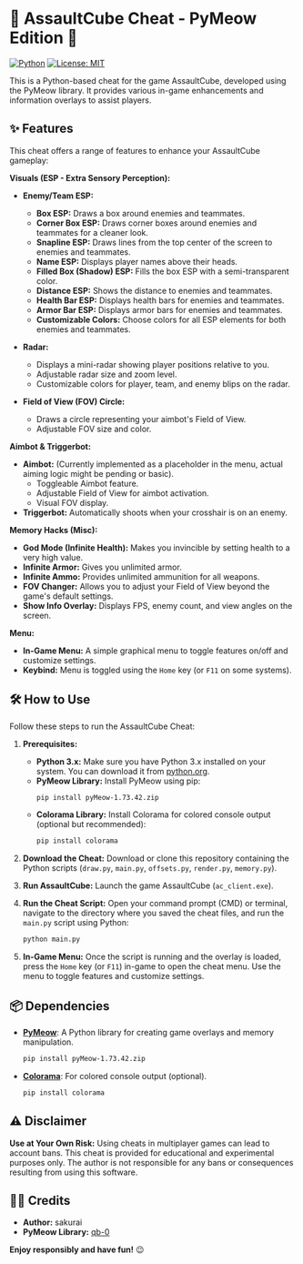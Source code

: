 # 🚀 AssaultCube Cheat - PyMeow Edition 🚀

[![Python](https://img.shields.io/badge/Python-3.x-blue.svg?style=flat-square)](https://www.python.org)
[![License: MIT](https://img.shields.io/badge/License-MIT-yellow.svg?style=flat-square)](https://opensource.org/licenses/MIT)

This is a Python-based cheat for the game AssaultCube, developed using the PyMeow library. It provides various in-game enhancements and information overlays to assist players.

## ✨ Features

This cheat offers a range of features to enhance your AssaultCube gameplay:

**Visuals (ESP - Extra Sensory Perception):**

*   **Enemy/Team ESP:**
    *   **Box ESP:** Draws a box around enemies and teammates.
    *   **Corner Box ESP:** Draws corner boxes around enemies and teammates for a cleaner look.
    *   **Snapline ESP:** Draws lines from the top center of the screen to enemies and teammates.
    *   **Name ESP:** Displays player names above their heads.
    *   **Filled Box (Shadow) ESP:** Fills the box ESP with a semi-transparent color.
    *   **Distance ESP:** Shows the distance to enemies and teammates.
    *   **Health Bar ESP:** Displays health bars for enemies and teammates.
    *   **Armor Bar ESP:** Displays armor bars for enemies and teammates.
    *   **Customizable Colors:**  Choose colors for all ESP elements for both enemies and teammates.

*   **Radar:**
    *   Displays a mini-radar showing player positions relative to you.
    *   Adjustable radar size and zoom level.
    *   Customizable colors for player, team, and enemy blips on the radar.

*   **Field of View (FOV) Circle:**
    *   Draws a circle representing your aimbot's Field of View.
    *   Adjustable FOV size and color.

**Aimbot & Triggerbot:**

*   **Aimbot:**  (Currently implemented as a placeholder in the menu, actual aiming logic might be pending or basic).
    *   Toggleable Aimbot feature.
    *   Adjustable Field of View for aimbot activation.
    *   Visual FOV display.
*   **Triggerbot:** Automatically shoots when your crosshair is on an enemy.

**Memory Hacks (Misc):**

*   **God Mode (Infinite Health):**  Makes you invincible by setting health to a very high value.
*   **Infinite Armor:**  Gives you unlimited armor.
*   **Infinite Ammo:**  Provides unlimited ammunition for all weapons.
*   **FOV Changer:** Allows you to adjust your Field of View beyond the game's default settings.
*   **Show Info Overlay:** Displays FPS, enemy count, and view angles on the screen.

**Menu:**

*   **In-Game Menu:**  A simple graphical menu to toggle features on/off and customize settings.
*   **Keybind:**  Menu is toggled using the `Home` key (or `F11` on some systems).

## 🛠️ How to Use

Follow these steps to run the AssaultCube Cheat:

1.  **Prerequisites:**
    *   **Python 3.x:** Make sure you have Python 3.x installed on your system. You can download it from [python.org](https://www.python.org).
    *   **PyMeow Library:** Install PyMeow using pip:
        ```bash
        pip install pyMeow-1.73.42.zip
        ```
    *   **Colorama Library:** Install Colorama for colored console output (optional but recommended):
        ```bash
        pip install colorama
        ```

2.  **Download the Cheat:** Download or clone this repository containing the Python scripts (`draw.py`, `main.py`, `offsets.py`, `render.py`, `memory.py`).

3.  **Run AssaultCube:** Launch the game AssaultCube (`ac_client.exe`).

4.  **Run the Cheat Script:** Open your command prompt (CMD) or terminal, navigate to the directory where you saved the cheat files, and run the `main.py` script using Python:
    ```bash
    python main.py
    ```

5.  **In-Game Menu:** Once the script is running and the overlay is loaded, press the `Home` key (or `F11`) in-game to open the cheat menu. Use the menu to toggle features and customize settings.

## 📦 Dependencies

*   [**PyMeow**](https://github.com/qb-0/pyMeow): A Python library for creating game overlays and memory manipulation.
    ```bash
    pip install pyMeow-1.73.42.zip
    ```
*   [**Colorama**](https://pypi.org/project/colorama/): For colored console output (optional).
    ```bash
    pip install colorama
    ```

## ⚠️ Disclaimer

**Use at Your Own Risk:**  Using cheats in multiplayer games can lead to account bans. This cheat is provided for educational and experimental purposes only. The author is not responsible for any bans or consequences resulting from using this software.


## 👨‍💻 Credits

*   **Author:** sakurai
*   **PyMeow Library:** [qb-0](https://github.com/qb-0/pyMeow)


**Enjoy responsibly and have fun!** 😉

